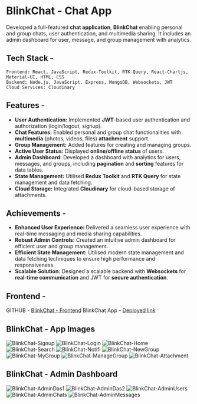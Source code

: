 # BlinkChat - Chat App

Developed a full-featured **chat application**, **BlinkChat** enabling personal and group chats, user authentication, and multimedia sharing. It includes an admin dashboard for user, message, and group management with analytics.

## Tech Stack -    
    Frontend: React, JavaScript, Redux-Toolkit, RTK Query, React-Chartjs, Material-UI, HTML, CSS
    Backend: Node.js, JavaScript, Express, MongoDB, Websockets, JWT
    Cloud Services: Cloudinary


## Features -

- **User Authentication:** Implemented **JWT**-based user authentication and authorization (login/logout, signup).
- **Chat Features:** Enabled personal and group chat functionalities with **multimedia** (photos, videos, files) **attachment** support.
- **Group Management:** Added features for creating and managing groups.
- **Active User Status:** Displayed **online/offline status** of users.
- **Admin Dashboard:** Developed a dashboard with analytics for users, messages, and groups, including **pagination** and **sorting** features for data tables.
- **State Management:** Utilised **Redux Toolkit** and **RTK Query** for state management and data fetching.
- **Cloud Storage:** Integrated **Cloudinary** for cloud-based storage of attachments.


## Achievements - 

- **Enhanced User Experience:** Delivered a seamless user experience with real-time messaging and media sharing capabilities.
- **Robust Admin Controls:** Created an intuitive admin dashboard for efficient user and group management.
- **Efficient State Management:** Utilised modern state management and data fetching techniques to ensure high performance and responsiveness.
- **Scalable Solution:** Designed a scalable backend with **Websockets** for **real-time communication** and JWT for **secure authentication**.


## Frontend - 
GITHUB - [BlinkChat - Frontend](https://github.com/Prafful33Tak/blinkchat-frontend)
BlinkChat App - [Deployed link](https://blinkchat-frontend.vercel.app/)


## BlinkChat - App Images
![BlinkChat-Signup](https://github.com/Prafful33Tak/blinkchat-frontend/assets/88709400/dc0ffff9-738d-4567-ac2c-1b4c117d4ed4)
![BlinkChat-Login](https://github.com/Prafful33Tak/blinkchat-frontend/assets/88709400/08538118-d708-45d2-b228-4604cd19e674)
![BlinkChat-Home](https://github.com/Prafful33Tak/blinkchat-frontend/assets/88709400/4a880315-251f-41d8-9ad0-fb6c85002abd)
![BlinkChat-Search](https://github.com/Prafful33Tak/blinkchat-frontend/assets/88709400/a8ae0a9e-aca5-4fbd-aa10-7697f1aa6ada)
![BlinkChat-Notifi](https://github.com/Prafful33Tak/blinkchat-frontend/assets/88709400/12b533d4-e99c-47f4-bdd6-647ea0ed4081)
![BlinkChat-NewGroup](https://github.com/Prafful33Tak/blinkchat-frontend/assets/88709400/0bfbace9-3f72-4fa9-958b-35fc80099329)
![BlinkChat-MyGroup](https://github.com/Prafful33Tak/blinkchat-frontend/assets/88709400/a89d4746-5512-40be-850c-0fd4db949de3)
![BlinkChat-ManageGroup](https://github.com/Prafful33Tak/blinkchat-frontend/assets/88709400/1b9ca5ca-1252-472e-8381-e4114a6336f0)
![BlinkChat-Attachment](https://github.com/Prafful33Tak/blinkchat-frontend/assets/88709400/490e66ef-5a6b-4479-a355-ac68bd430f57)


## BlinkChat - Admin Dashboard
![BlinkChat-AdminDas1](https://github.com/Prafful33Tak/blinkchat-frontend/assets/88709400/3abee732-ed10-4b1f-9520-af1ebe682114)
![BlinkChat-AdminDas2](https://github.com/Prafful33Tak/blinkchat-frontend/assets/88709400/50d825b6-75ae-412b-9d79-344e4f935215)
![BlinkChat-AdminUsers](https://github.com/Prafful33Tak/blinkchat-frontend/assets/88709400/45ff7481-a87e-40c2-abd9-c22ab7a7ad5d)
![BlinkChat-AdminChats](https://github.com/Prafful33Tak/blinkchat-frontend/assets/88709400/0a3ea8df-7d86-4179-8127-eee090bc4d07)
![BlinkChat-AdminMessages](https://github.com/Prafful33Tak/blinkchat-frontend/assets/88709400/4f19a634-2333-4282-8fa2-921a26ff7eb4)
